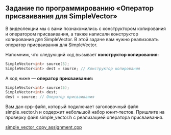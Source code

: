 ## Задание по программированию  «Оператор присваивания для SimpleVector»

В видеолекции мы с вами познакомились с конструктором копирования и  оператором присваивания, а также написали конструктор копирования для  SimpleVector. В этой задаче вам нужно реализовать оператор присваивания  для SimpleVector.

Напомним, что следующий код вызывает **конструктор копирования:**

```cpp
SimpleVector<int> source(5);
SimpleVector<int> dest = source; // Конструктор копирования
```

А код ниже — **оператор присваивания:**

```cpp
SimpleVector<int> source(5);
SimpleVector<int> dest;
dest = source; // Оператор присваивания
```

Вам дан cpp-файл, который подключает заголовочный файл  simple_vector.h и содержит небольшой набор юнит-тестов. Пришлите на  проверку файл simple_vector.h с реализацией оператора присваивания.

[simple_vector_copy_assignment.cpp](https://stepik.org/media/attachments/lesson/285356/simple_vector_copy_assignment.cp)
